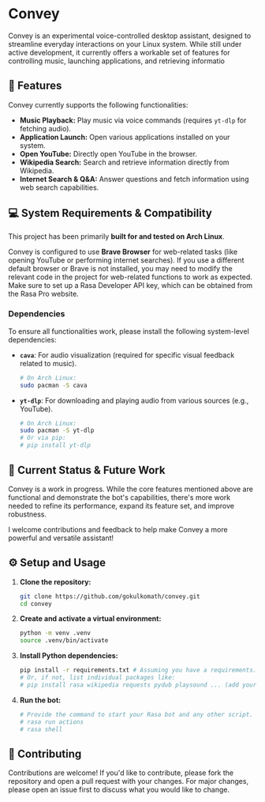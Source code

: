 # Convey

Convey is an experimental voice-controlled desktop assistant, designed to streamline everyday interactions on your Linux system. While still under active development, it currently offers a workable set of features for controlling music, launching applications, and retrieving informatio
## 🚀 Features

Convey currently supports the following functionalities:

* **Music Playback:** Play music via voice commands (requires `yt-dlp` for fetching audio).
* **Application Launch:** Open various applications installed on your system.
* **Open YouTube:** Directly open YouTube in the browser.
* **Wikipedia Search:** Search and retrieve information directly from Wikipedia.
* **Internet Search & Q&A:** Answer questions and fetch information using web search capabilities.

## 💻 System Requirements & Compatibility

This project has been primarily **built for and tested on Arch Linux**.

Convey is configured to use **Brave Browser** for web-related tasks (like opening YouTube or performing internet searches). If you use a different default browser or Brave is not installed, you may need to modify the relevant code in the project for web-related functions to work as expected.
Make sure to set up a Rasa Developer API key, which can be obtained from the Rasa Pro website.

### Dependencies

To ensure all functionalities work, please install the following system-level dependencies:

* **`cava`**: For audio visualization (required for specific visual feedback related to music).
    ```bash
    # On Arch Linux:
    sudo pacman -S cava
    ```
* **`yt-dlp`**: For downloading and playing audio from various sources (e.g., YouTube).
    ```bash
    # On Arch Linux:
    sudo pacman -S yt-dlp
    # Or via pip:
    # pip install yt-dlp
    ```
 

## 🚧 Current Status & Future Work

Convey is a work in progress. While the core features mentioned above are functional and demonstrate the bot's capabilities, there's more work needed to refine its performance, expand its feature set, and improve robustness.


I welcome contributions and feedback to help make Convey a more powerful and versatile assistant!

## ⚙️ Setup and Usage



1.  **Clone the repository:**
    ```bash
    git clone https://github.com/gokulkomath/convey.git
    cd convey
    ```
2.  **Create and activate a virtual environment:**
    ```bash
    python -m venv .venv
    source .venv/bin/activate
    ```
3.  **Install Python dependencies:**
    ```bash
    pip install -r requirements.txt # Assuming you have a requirements.txt
    # Or, if not, list individual packages like:
    # pip install rasa wikipedia requests pydub playsound ... (add your actual dependencies)
    ```
4.  **Run the bot:**
    ```bash
    # Provide the command to start your Rasa bot and any other script.
    # rasa run actions 
    # rasa shell
    ```


## 🤝 Contributing

Contributions are welcome! If you'd like to contribute, please fork the repository and open a pull request with your changes. For major changes, please open an issue first to discuss what you would like to change.
